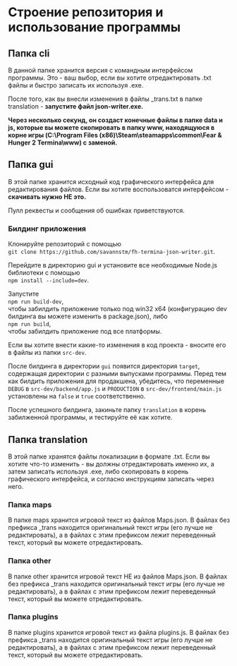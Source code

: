 # Строение репозитория и использование программы

## Папка cli

В данной папке хранится версия с командным интерфейсом программы. Это - ваш выбор, если вы хотите отредактировать .txt файлы и быстро записать их используя .exe.

После того, как вы внесли изменения в файлы \_trans.txt в папке translation - **запустите файл json-writer.exe.**

**Через несколько секунд, он создаст конечные файлы в папке data и js, которые вы можете скопировать в папку www, находящуюся в корне игры (C:\Program Files (x86)\Steam\steamapps\common\Fear & Hunger 2 Termina\www) с заменой.**

## Папка gui

В этой папке хранится исходный код графического интерфейса для редактирования файлов. Если вы хотите воспользоватся интерфейсом - **скачивать нужно НЕ это.**

Пулл реквесты и сообщения об ошибках приветствуются.

### Билдинг приложения

Клонируйте репозиторий с помощью\
`git clone https://github.com/savannstm/fh-termina-json-writer.git`.

Перейдите в директорию gui и установите все необходимые Node.js библиотеки с помощью\
`npm install --include=dev`.

Запустите\
`npm run build-dev`,\
чтобы забилдить приложение только под win32 x64 (конфигурацию dev билдинга вы можете изменить в package.json), либо\
`npm run build`,\
чтобы забилдить приложение под все платформы.

Если вы хотите внести какие-то изменения в код проекта - вносите его в файлы из папки `src-dev`.

После билдинга в директории `gui` появится директория `target`, содержащая директории с разными выпусками программы. Перед тем как билдить приложения для продакшена, убедитесь, что переменные `DEBUG` в `src-dev/backend/app.js` и `PRODUCTION` в `src-dev/frontend/main.js` установлены на `false` и `true` соответственно.

После успешного билдинга, закиньте папку `translation` в корень забилженной программы, и тестируйте её как хотите.

## Папка translation

В этой папке хранятся файлы локализации в формате .txt. Если вы хотите что-то изменить - вы должны отредактировать именно их, а затем записать используя .exe, либо скопировать в корень графического интерфейса, и согласно инструкциям записать через него.

### Папка maps

В папке maps хранится игровой текст из файлов Maps.json.
В файлах без префикса \_trans находится оригинальный текст игры (его лучше не редактировать), а в файлах с этим префиксом лежит переведенный текст, который вы можете отредактировать.

### Папка other

В папке other хранится игровой текст НЕ из файлов Maps.json.
В файлах без префикса \_trans находится оригинальный текст игры (его лучше не редактировать), а в файлах с этим префиксом лежит переведенный текст, который вы можете отредактировать.

### Папка plugins

В папке plugins хранится игровой текст из файла plugins.js.
В файлах без префикса \_trans находится оригинальный текст игры (его лучше не редактировать), а в файлах с этим префиксом лежит переведенный текст, который вы можете отредактировать.
